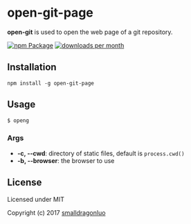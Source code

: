 open-git-page
=================

**open-git** is used to open the web page of a git repository.

[![npm Package](https://img.shields.io/npm/v/open-git-page.svg?style=flat-square)](https://www.npmjs.org/package/open-git-page)
[![downloads per month](http://img.shields.io/npm/dm/open-git-page.svg)](https://www.npmjs.org/package/open-git-page)

Installation
------------

    npm install -g open-git-page

Usage
-----

```bash
$ openg
```

### Args
  * **-c, --cwd**: directory of static files, default is `process.cwd()`
  * **-b, --browser**: the browser to use

License
-------

Licensed under MIT

Copyright (c) 2017 [smalldragonluo](https://github.com/smalldragonluo)
